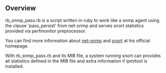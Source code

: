 ## Overview

rb_snmp_pass.rb is a script written in ruby to work like a snmp 
agent using the clause 'pass_persist' from net-snmp and serves 
snort statistics provided via perfmonitor preprocessor.

You can find more information about [net-snmp](http://www.net-snmp.org/) and 
[snort](http://www.snort.org) at his official homepage.

With rb_snmp_pass.rb and its MIB file, a system running snort can provides
all statistics defined in the MIB file and extra information if ipmitool
is installed.

